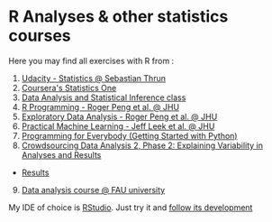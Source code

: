 R Analyses & other statistics courses
====

Here you may find all exercises with R from :

1.  [Udacity - Statistics @ Sebastian Thrun](https://www.udacity.com/course/st101)
2.  [Coursera's Statistics One](https://class.coursera.org/stats1-002/class)
3.  [Data Analysis and Statistical Inference class](https://www.coursera.org/course/statistics)
4.  [R Programming - Roger Peng et al. @ JHU](https://www.coursera.org/course/rprog)
5.  [Exploratory Data Analysis - Roger Peng et al. @ JHU](https://www.coursera.org/course/exdata)
6.  [Practical Machine Learning - Jeff Leek et al. @ JHU](https://www.coursera.org/course/predmachlearn)
7.  [Programming for Everybody (Getting Started with Python)](https://www.coursera.org/learn/python/)
8.  [Crowdsourcing Data Analysis 2, Phase 2: Explaining Variability in Analyses and Results](https://docs.google.com/document/d/1fXQBLdWydISskOKhoq8gl5unuwsv7VA3pkKY4IWFS6o/edit)
  - [Results](http://rpubs.com/F789GH/AnalysisOfEdgeOrgData)
9.  [Data analysis course @ FAU university](https://www.statistik.rw.fau.de/lehre/bachelor/datenanalyse/)

My IDE of choice is [RStudio](http://www.rstudio.com/). Just try it and [follow its development](https://www.github.com/rstudio/rstudio)

